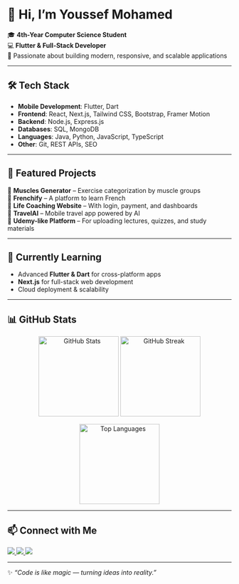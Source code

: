 # 👋 Hi, I’m Youssef Mohamed  

🎓 **4th-Year Computer Science Student**  
💻 **Flutter & Full-Stack Developer**  
🚀 Passionate about building modern, responsive, and scalable applications  

---

## 🛠️ Tech Stack  

- **Mobile Development**: Flutter, Dart  
- **Frontend**: React, Next.js, Tailwind CSS, Bootstrap, Framer Motion  
- **Backend**: Node.js, Express.js  
- **Databases**: SQL, MongoDB  
- **Languages**: Java, Python, JavaScript, TypeScript  
- **Other**: Git, REST APIs, SEO  

---

## 📌 Featured Projects  

🔹 **Muscles Generator** – Exercise categorization by muscle groups  
🔹 **Frenchify** – A platform to learn French  
🔹 **Life Coaching Website** – With login, payment, and dashboards  
🔹 **TravelAI** – Mobile travel app powered by AI  
🔹 **Udemy-like Platform** – For uploading lectures, quizzes, and study materials  

---

## 🌱 Currently Learning  
- Advanced **Flutter & Dart** for cross-platform apps  
- **Next.js** for full-stack web development  
- Cloud deployment & scalability  

---

## 📊 GitHub Stats  

<p align="center">
  <img src="https://github-readme-stats.vercel.app/api?username=your-username&show_icons=true&theme=radical" alt="GitHub Stats" height="180"/>
  <img src="https://github-readme-streak-stats.herokuapp.com/?user=your-username&theme=radical" alt="GitHub Streak" height="180"/>
</p>

<p align="center">
  <img src="https://github-readme-stats.vercel.app/api/top-langs/?username=your-username&layout=compact&theme=radical" alt="Top Languages" height="180"/>
</p>  

---

## 📫 Connect with Me  

<p align="left">
  <a href="https://www.linkedin.com/in/your-linkedin/" target="_blank">
    <img src="https://img.shields.io/badge/LinkedIn-0A66C2?style=for-the-badge&logo=linkedin&logoColor=white"/>
  </a>
  <a href="mailto:your-email@example.com">
    <img src="https://img.shields.io/badge/Email-D14836?style=for-the-badge&logo=gmail&logoColor=white"/>
  </a>
  <a href="https://your-portfolio-link.com" target="_blank">
    <img src="https://img.shields.io/badge/Portfolio-000000?style=for-the-badge&logo=react&logoColor=white"/>
  </a>
</p>

---

✨ *“Code is like magic — turning ideas into reality.”*  
